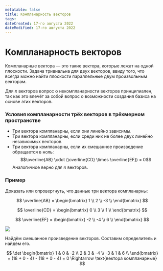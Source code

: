 ```yaml
---
metatable: false
title: Компланарность векторов
tags:
dateCreated: 17-го августа 2022
dateModified: 17-го августа 2022
---
```

# Компланарность векторов

Компланарные вектора — это такие вектора, которые лежат на одной плоскости. Задача тривиальна для двух векторов, ввиду того, что всегда можно найти плоскости параллельные двум произвольным векторам.

Для $n$ векторов вопрос о некомпланарности векторов принципиален, так как это влечёт за собой вопрос о возможности создания базиса на основе этих векторов.

### Условия компланарности трёх векторов в трёхмерном пространстве

- Три вектора компланарны, если они линейно зависимы.
- Три вектора компланарны, если среди них не более двух линейно независимых векторов.
- Три вектора компланарны, если их смешанное произведение обращается в ноль:$$\overline{AB} \cdot (\overline{CD} \times \overline{EF}) = 0$$ Аналогичное верно для $n$ векторов.

### Пример

Доказать или опровергнуть, что данные три вектора компланарны:

$$
\overline{AB} = \begin{bmatrix}
1 \\
2 \\ 
-3 \\ 
\end{bmatrix}
$$

$$
\overline{CD} = \begin{bmatrix}
0 \\ 
3 \\ 
1 \\ 
\end{bmatrix}
$$

$$
\overline{EF} = \begin{bmatrix}
-2 \\ 
-4 \\ 
6 \\ 
\end{bmatrix}
$$

![](https://imgur.com/Jx8vi78.png)

Найдём смешанное произведение векторов. Составим определитель и найдём его.

$$
\det \begin{bmatrix}
1 & 0 & -2 \\ 
2 & 3 & -4 \\ 
-3 & 1 & 6 \\ 
\end{bmatrix} = (18 + 0 - 4) - (18 + 0 - 4) = 0 \Rightarrow \text{вектора компланарные}
$$
